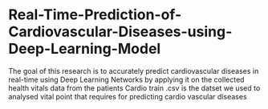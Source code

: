 # Real-Time-Prediction-of-Cardiovascular-Diseases-using-Deep-Learning-Model
The goal of this research is to accurately predict cardiovascular diseases in real-time using Deep Learning Networks by applying it on the collected health vitals data from the patients
Cardio train .csv is the datset we used to analysed vital point that requires for predicting cardio vascular diseases
